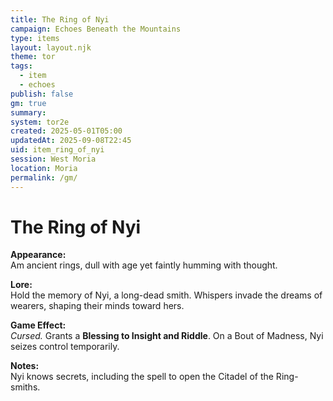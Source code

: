 ```yaml
---
title: The Ring of Nyi
campaign: Echoes Beneath the Mountains
type: items
layout: layout.njk
theme: tor
tags:
  - item
  - echoes
publish: false
gm: true
summary:
system: tor2e
created: 2025-05-01T05:00
updatedAt: 2025-09-08T22:45
uid: item_ring_of_nyi
session: West Moria
location: Moria
permalink: /gm/
---
```


# The Ring of Nyi

**Appearance:**  
Am ancient rings, dull with age yet faintly humming with thought.

**Lore:**  
Hold the memory of Nyi, a long-dead smith. Whispers invade the dreams of wearers, shaping their minds toward hers.

**Game Effect:**  
*Cursed.* Grants a **Blessing to Insight and Riddle**. On a Bout of Madness, Nyi seizes control temporarily.

**Notes:**  
Nyi knows secrets, including the spell to open the Citadel of the Ring-smiths.

